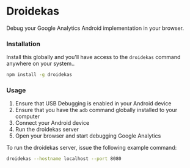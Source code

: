 # Droidekas
Debug your Google Analytics Android implementation in your browser.

### Installation
Install this globally and you'll have access to the ```droidekas``` command anywhere on your system..

```sh
npm install -g droidekas
```

### Usage
1. Ensure that USB Debugging is enabled in your Android device
2. Ensure that you have the ```adb``` command globally installed to your computer
3. Connect your Android device
4. Run the droidekas server
5. Open your browser and start debugging Google Analytics

To run the droidekas server, issue the following example command:
```sh
droidekas --hostname localhost --port 8080
```



